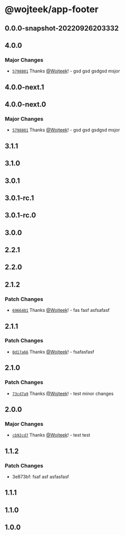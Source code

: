 # @wojteek/app-footer

## 0.0.0-snapshot-20220926203332

## 4.0.0

### Major Changes

- [`5798801`](https://github.com/Wojteek/test-gh-registry/commit/5798801626ab4625c1492b43400a0af85b3f7536) Thanks [@Wojteek](https://github.com/Wojteek)! - gsd gsd gsdgsd msjor

## 4.0.0-next.1

## 4.0.0-next.0

### Major Changes

- [`5798801`](https://github.com/Wojteek/test-gh-registry/commit/5798801626ab4625c1492b43400a0af85b3f7536) Thanks [@Wojteek](https://github.com/Wojteek)! - gsd gsd gsdgsd msjor

## 3.1.1

## 3.1.0

## 3.0.1

## 3.0.1-rc.1

## 3.0.1-rc.0

## 3.0.0

## 2.2.1

## 2.2.0

## 2.1.2

### Patch Changes

- [`6966401`](https://github.com/Wojteek/test-gh-registry/commit/69664010c0b30429c32ced475a06f802d9c85536) Thanks [@Wojteek](https://github.com/Wojteek)! - fas fasf asfsafasf

## 2.1.1

### Patch Changes

- [`0d17a66`](https://github.com/Wojteek/test-gh-registry/commit/0d17a6662c20a0b0751fcdbe2d9d9d9d80722201) Thanks [@Wojteek](https://github.com/Wojteek)! - fsafasfasf

## 2.1.0

### Patch Changes

- [`73cd7a9`](https://github.com/Wojteek/test-gh-registry/commit/73cd7a92e97b8cb8d588b5d332de95849d4a117c) Thanks [@Wojteek](https://github.com/Wojteek)! - test minor changes

## 2.0.0

### Major Changes

- [`cb92cd7`](https://github.com/Wojteek/test-gh-registry/commit/cb92cd725afa3d226bc6f314f9a0b1f50e4eec31) Thanks [@Wojteek](https://github.com/Wojteek)! - test test

## 1.1.2

### Patch Changes

- 3e873bf: fsaf asf asfasfasf

## 1.1.1

## 1.1.0

## 1.0.0
